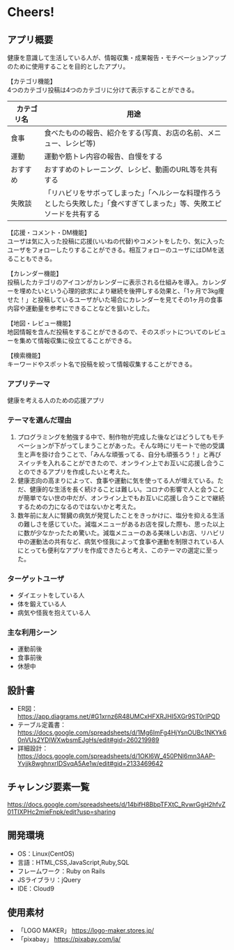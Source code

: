 # Cheers!

## アプリ概要
健康を意識して生活している人が、情報収集・成果報告・モチベーションアップのために使用することを目的としたアプリ。  
  
【カテゴリ機能】  
4つのカテゴリ投稿は4つのカテゴリに分けて表示することができる。

| &nbsp;&nbsp;&nbsp;カテゴリ名&nbsp;&nbsp;&nbsp; | 用途 |
|---|---|
| 食事 | 食べたものの報告、紹介をする(写真、お店の名前、メニュー、レシピ等) |
| 運動 | 運動や筋トレ内容の報告、自慢をする |
| おすすめ | おすすめのトレーニング、レシピ、動画のURL等を共有する |
| 失敗談 | 「リハビリをサボってしまった」「ヘルシーな料理作ろうとしたら失敗した」「食べすぎてしまった」等、失敗エピソードを共有する |

【応援・コメント・DM機能】  
ユーザは気に入った投稿に応援(いいねの代替)やコメントをしたり、気に入ったユーザをフォローしたりすることができる。相互フォローのユーザにはDMを送ることもできる。  
  
【カレンダー機能】  
投稿したカテゴリのアイコンがカレンダーに表示される仕組みを導入。カレンダーを埋めたいという心理的欲求により継続を後押しする効果と、「1ヶ月で3kg痩せた！」と投稿しているユーザがいた場合にカレンダーを見てその1ヶ月の食事内容や運動量を参考にできることなどを狙いとした。  
  
【地図・レビュー機能】  
地図情報を含んだ投稿をすることができるので、そのスポットについてのレビューを集めて情報収集に役立てることができる。  
  
【検索機能】  
キーワードやスポット名で投稿を絞って情報収集することができる。  

### アプリテーマ
健康を考える人のための応援アプリ

### テーマを選んだ理由
1. プログラミングを勉強する中で、制作物が完成した後などはどうしてもモチベーションが下がってしまうことがあった。そんな時にリモートで他の受講生と声を掛け合うことで、「みんな頑張ってる、自分も頑張ろう！」と再びスイッチを入れることができたので、オンライン上でお互いに応援し合うことのできるアプリを作成したいと考えた。
2. 健康志向の高まりによって、食事や運動に気を使ってる人が増えている。ただ、健康的な生活を長く続けることは難しい。コロナの影響で人と会うことが簡単でない世の中だが、オンライン上でもお互いに応援し合うことで継続するための力になるのではないかと考えた。
3. 数年前に友人に腎臓の病気が発覚したことをきっかけに、塩分を抑える生活の難しさを感じていた。減塩メニューがあるお店を探した際も、思った以上に数が少なかったため驚いた。減塩メニューのある美味しいお店、リハビリ中の運動法の共有など、病気や怪我によって食事や運動を制限されている人にとっても便利なアプリを作成できたらと考え、このテーマの選定に至った。

### ターゲットユーザ
- ダイエットをしている人
- 体を鍛えている人
- 病気や怪我を抱えている人

### 主な利用シーン
- 運動前後
- 食事前後
- 休憩中

## 設計書
- ER図：https://app.diagrams.net/#G1xrnz6R48UMCxHFXRJHI5XGr9ST0rIPQD
- テーブル定義書：https://docs.google.com/spreadsheets/d/1Mg6ImFg4HjYsnOUBc1NKYk60nVUs2YDIWXwbsmEJgHs/edit#gid=260219989
- 詳細設計：https://docs.google.com/spreadsheets/d/1OKl6W_450PNl6mn3AAP-Yvjjk8wghnxrIDSvqA5Ae1w/edit#gid=2133469642

## チャレンジ要素一覧
https://docs.google.com/spreadsheets/d/14bifH8BbpTFXtC_RvwrGgH2hfvZ01TIXPHc2mieFnpk/edit?usp=sharing

## 開発環境
- OS：Linux(CentOS)
- 言語：HTML,CSS,JavaScript,Ruby,SQL
- フレームワーク：Ruby on Rails
- JSライブラリ：jQuery
- IDE：Cloud9

## 使用素材
- 「LOGO MAKER」 https://logo-maker.stores.jp/
- 「pixabay」 https://pixabay.com/ja/